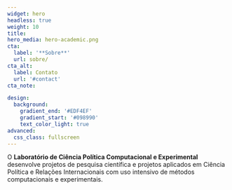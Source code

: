 ```yaml
---
widget: hero
headless: true
weight: 10
title: 
hero_media: hero-academic.png
cta:
  label: '**Sobre**'
  url: sobre/
cta_alt:
  label: Contato
  url: '#contact'
cta_note:

design:
  background:
    gradient_end: '#EDF4EF'
    gradient_start: '#098990'
    text_color_light: true
advanced:
  css_class: fullscreen
---
```


O **Laboratório de Ciência Política Computacional e Experimental** desenvolve projetos de pesquisa científica e projetos aplicados em Ciência Política e Relações Internacionais com uso intensivo de métodos computacionais e experimentais.